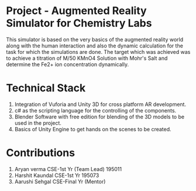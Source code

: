 # Project - Augmented Reality Simulator for Chemistry Labs
This simulator is based on the very basics of the augmented reality world along with the human interaction and also the dynamic calculation for the task
for which the simulations are done.
The target which was achieved was to achieve a titration of M/50 KMnO4 Solution with Mohr's Salt and determine the Fe2+ ion
concentration dynamically.
# Technical Stack 
1. Integration of Vuforia and Unity 3D for cross platform AR development.
2. c# as the scripting language for the controlling of the components.
3. Blender Software with free edition for blending of the 3D models to be used in the project.
4. Basics of Unity Engine to get hands on the scenes to be created.
# Contributions
1. Aryan verma CSE-1st Yr (Team Lead) 195011
2. Harshit Kaundal CSE-1st Yr         195073
3. Aarushi Sehgal CSE-Final Yr (Mentor)
